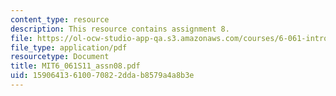 ```yaml
---
content_type: resource
description: This resource contains assignment 8.
file: https://ol-ocw-studio-app-qa.s3.amazonaws.com/courses/6-061-introduction-to-electric-power-systems-spring-2011/15906413610070822ddab8579a4a8b3e_MIT6_061S11_assn08.pdf
file_type: application/pdf
resourcetype: Document
title: MIT6_061S11_assn08.pdf
uid: 15906413-6100-7082-2dda-b8579a4a8b3e
---
```

